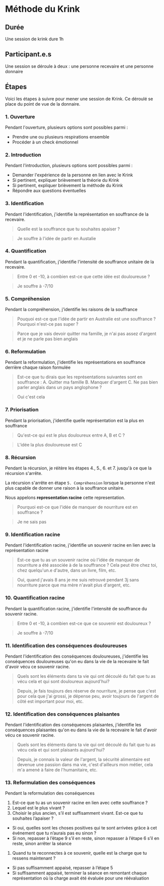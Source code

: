# Méthode du Krink

## Durée
Une session de krink dure 1h

## Participant.e.s
Une session se déroule à deux : une personne recevaire et une personne donnaire

## Étapes
Voici les étapes à suivre pour mener une session de Krink. Ce déroulé se place du point de vue de la donnaire.

### 1. Ouverture
Pendant l'ouverture, plusieurs options sont possibles parmi :
- Prendre une ou plusieurs respirations ensemble
- Procéder à un check émotionnel

### 2. Introduction
Pendant l'introduction, plusieurs options sont possibles parmi :
- Demander l'expérience de la personne en lien avec le Krink
- Si pertinent, expliquer brièvement la théorie du Krink
- Si pertinent, expliquer brièvement la méthode du Krink
- Répondre aux questions éventuelles

### 3. Identification
Pendant l'identification, j'identifie la représentation en souffrance de la recevaire.
> Quelle est la souffrance que tu souhaites apaiser ?

> Je souffre à l'idée de partir en Austalie

### 4. Quantification
Pendant la quantification, j'identifie l'intensité de souffrance unitaire de la recevaire.
> Entre 0 et -10, à combien est-ce que cette idée est douloureuse  ?

> Je souffre à -7/10

### 5. Compréhension
Pendant la compréhension, j'identifie les raisons de la souffrance
> Pouquoi est-ce que l'idée de partir en Australie est une souffrance ? Pourquoi n'est-ce pas super ?

> Parce que je vais devoir quitter ma famille, je n'ai pas assez d'argent et je ne parle pas bien anglais

### 6. Reformulation
Pendant la reformulation, j'identifie les représentations en souffrance derrière chaque raison formulée
> Est-ce que tu dirais que les représentations suivantes sont en souffrance :
A. Quitter ma famille
B. Manquer d'argent
C. Ne pas bien parler anglais dans un pays anglophone
?

> Oui c'est cela

### 7. Priorisation
Pendant la priorisation, j'identifie quelle représentation est la plus en souffrance
> Qu'est-ce qui est le plus douloureux entre A, B et C ?

> L'idée la plus douloureuse est C

### 8. Récursion
Pendant la récursion, je réitère les étapes 4., 5., 6. et 7. jusqu'à ce que la récursion s'arrête.

La récursion s'arrête en étape `5. Compréhension` lorsque la personne n'est plus capable de donner une raison à la souffrance unitaire.

Nous appelons **representation racine** cette representation.

> Pourquoi est-ce que l'idée de manquer de nourriture est en souffrance ?

> Je ne sais pas

### 9. Identification racine
Pendant l'identification racine, j'identifie un souvenir racine en lien avec la représentation racine
> Est-ce que tu as un souvenir racine où l'idée de manquer de nourriture a été associée à de la souffrance ? Cela peut être chez toi, chez quelqu'un.e d'autre, dans un livre, film, etc.

> Oui, quand j'avais 8 ans je me suis retrouvé pendant 3j sans nourriture parce que ma mère n'avait plus d'argent, etc.

### 10. Quantification racine
Pendant la quantification racine, j'identifie l'intensité de souffrance du souvenir racine.
> Entre 0 et -10, à combien est-ce que ce souvenir est douloureux ?

> Je souffre à -7/10

### 11. Identification des conséquences douloureuses
Pendant l'identification des conséquences douloureuses, j'identifie les conséquences douloureuses qu'on eu dans la vie de la recevaire le fait d'avoir vécu ce souvenir racine.
> Quels sont les éléments dans ta vie qui ont découlé du fait que tu as vécu cela et qui sont douloureux aujourd'hui?

> Depuis, je fais toujours des réserve de nourriture, je pense que c'est pour cela que j'ai grossi, je dépense peu, avoir toujours de l'argent de côté est important pour moi, etc.

### 12. Identification des conséquences plaisantes
Pendant l'identification des conséquences plaisantes, j'identifie les conséquences plaisantes qu'on eu dans la vie de la recevaire le fait d'avoir vécu ce souvenir racine.
> Quels sont les éléments dans ta vie qui ont découlé du fait que tu as vécu cela et qui sont plaisants aujourd'hui?

> Depuis, je connais la valeur de l'argent, la sécurité alimentaire est devenue une passion dans ma vie, c'est d'ailleurs mon métier, cela m'a amené à faire de l'humanitaire, etc.

### 13. Reformulation des conséquences
Pendant la reformulation des conséquences

1. Est-ce que tu as un souvenir racine en lien avec cette souffrance ?
1. Lequel est le plus vivant ?
1. Choisir le plus ancien, s’il est suffisamment vivant. Est-ce que tu souhaites l’apaiser ?
  - Si oui, quelles sont les choses positives qui te sont arrivées grâce à cet événement que tu n’aurais pas eu sinon ?
  - Si non, repasser à l’étape 9 s’il en reste, sinon repasser à l’étape 6 s’il en reste, sinon arrêter la séance
1. Quand tu te reconnectes à ce souvenir, quelle est la charge que tu ressens maintenant ?
  - Si pas suffisamment appaisé, repasser à l’étape 5
  - Si suffisamment appaisé, terminer la séance en remontant chaque représentation où la charge avait été évaluée pour une réévaluation 

